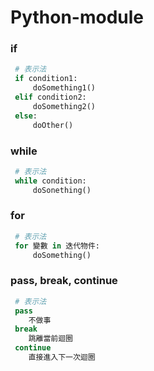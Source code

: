 # Python-module

### if
```python
 # 表示法
 if condition1:
     doSomething1()
 elif condition2:
     doSomething2()
 else:
     doOther()
```

### while
```python
 # 表示法
 while condition:
     doSonething()
```

### for
```python
 # 表示法
 for 變數 in 迭代物件:
     doSomething()
```

### pass, break, continue
```python
 # 表示法
 pass
    不做事
 break
    跳離當前迴圈
 continue
    直接進入下一次迴圈
```

